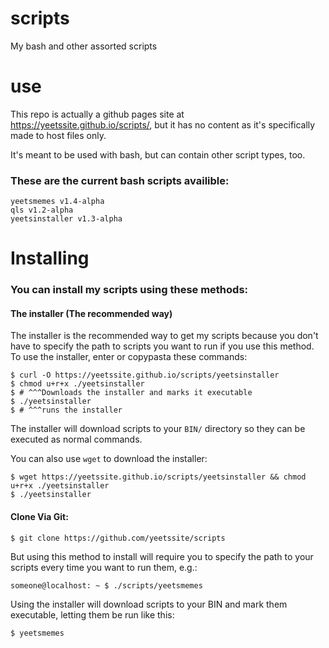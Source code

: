# scripts  
My bash and other assorted scripts

# use  
This repo is actually a github pages site at https://yeetssite.github.io/scripts/, but it has no content as it's specifically made to host files only.

It's meant to be used with bash, but can contain other script types, too.

### These are the current bash scripts availible:  

`yeetsmemes v1.4-alpha`   
`qls v1.2-alpha`  
`yeetsinstaller v1.3-alpha`  

# Installing

### You can install my scripts using these methods:

#### The installer (The recommended way)

The installer is the recommended way to get my scripts because you don't have to specify the path to scripts you want to run if you use this method.  
To use the installer, enter or copypasta these commands: 

    $ curl -O https://yeetssite.github.io/scripts/yeetsinstaller
    $ chmod u+r+x ./yeetsinstaller 
    $ # ^^^Downloads the installer and marks it executable
    $ ./yeetsinstaller 
    $ # ^^^runs the installer
    

The installer will download scripts to your `BIN/` directory so they can be executed as normal commands.

You can also use `wget` to download the installer:

    $ wget https://yeetssite.github.io/scripts/yeetsinstaller && chmod u+r+x ./yeetsinstaller
    $ ./yeetsinstaller

#### Clone Via Git:

    $ git clone https://github.com/yeetssite/scripts

But using this method to install will require you to specify the path to your scripts every time you want to run them, e.g.:

    someone@localhost: ~ $ ./scripts/yeetsmemes

Using the installer will download scripts to your BIN and mark them executable, letting them be run like this:

    $ yeetsmemes


